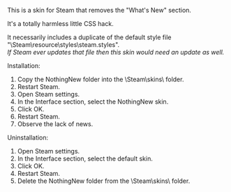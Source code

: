 This is a skin for Steam that removes the "What's New" section.

It's a totally harmless little CSS hack.

It necessarily includes a duplicate of the default style file "\Steam\resource\styles\steam.styles".
<br>_If Steam ever updates that file then this skin would need an update as well._

Installation:
1. Copy the NothingNew folder into the \Steam\skins\ folder.
1. Restart Steam.
1. Open Steam settings.
1. In the Interface section, select the NothingNew skin.
1. Click OK.
1. Restart Steam.
1. Observe the lack of news.

Uninstallation:
1. Open Steam settings.
1. In the Interface section, select the default skin.
1. Click OK.
1. Restart Steam.
1. Delete the NothingNew folder from the \Steam\skins\ folder.

